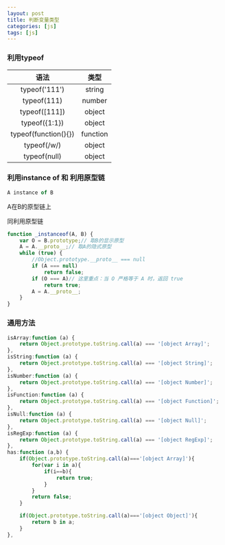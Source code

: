 ```yaml
---
layout: post
title: 判断变量类型
categories: [js]
tags: [js]
---
```


### 利用typeof

|语法|类型|
|:---:|:---:|
|typeof('111')|string|
|typeof(111)|number|
|typeof([111])|object|
|typeof({1:1})|object|
|typeof(function(){})|function|
|typeof(/w/)|object|
|typeof(null)|object|

### 利用instance of  和   利用原型链

```js
A instance of B
```
A在B的原型链上

同利用原型链

```js
function _instanceof(A, B) {
    var O = B.prototype;// 取B的显示原型
    A = A.__proto__;// 取A的隐式原型
    while (true) {
        //Object.prototype.__proto__ === null
        if (A === null)
            return false;
        if (O === A)// 这里重点：当 O 严格等于 A 时，返回 true
            return true;
        A = A.__proto__;
    }
}
```

### 通用方法

```js
isArray:function (a) {
    return Object.prototype.toString.call(a) === '[object Array]';
},
isString:function (a) {
    return Object.prototype.toString.call(a) === '[object String]';
},
isNumber:function (a) {
    return Object.prototype.toString.call(a) === '[object Number]';
},
isFunction:function (a) {
    return Object.prototype.toString.call(a) === '[object Function]';
},
isNull:function (a) {
    return Object.prototype.toString.call(a) === '[object Null]';
},
isRegExp:function (a) {
    return Object.prototype.toString.call(a) === '[object RegExp]';
},
has:function (a,b) {          
    if(Object.prototype.toString.call(a)==='[object Array]'){
        for(var i in a){
            if(i==b){
                return true;
            }
        }
        return false;
    }

    if(Object.prototype.toString.call(a)==='[object Object]'){
        return b in a;
    }
},
```


